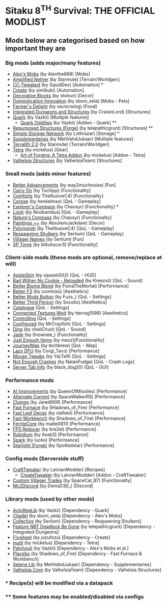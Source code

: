# Sitaku 8<sup>TH</sup> Survival: THE OFFICIAL MODLIST
## Mods below are categorised based on how important they are

### Big mods (adds major/many features)
- [Alex's Mobs](https://www.curseforge.com/minecraft/mc-mods/alexs-mobs) (by Alexthe668) [Mobs]
- [Amplified Nether](https://www.curseforge.com/minecraft/mc-mods/amplified-nether) (by Starmute) [Terrain/Worldgen]
- [CC-Tweaked](https://www.curseforge.com/minecraft/mc-mods/cc-tweaked) (by SquidDev) [Automation] *
- [Create](https://www.curseforge.com/minecraft/mc-mods/create) (by simibubi) [Automation]
- [Decorative Blocks](https://www.curseforge.com/minecraft/mc-mods/decorative-blocks) (by stohun) [Decor]
- [Domestication Innovation](https://www.curseforge.com/minecraft/mc-mods/domestication-innovation) (by sbom_xela) [Mobs - Pets]
- [Farmer's Delight](https://www.curseforge.com/minecraft/mc-mods/farmers-delight) (by vectorwing) [Food]
- [Integrated Dungeons and Structures](https://www.curseforge.com/minecraft/mc-mods/idas) (by CraisinLord) [Structures]
- [Quark](https://www.curseforge.com/minecraft/mc-mods/quark) (by Vazkii) [Multiple features]
	- [Quark Oddities](https://www.curseforge.com/minecraft/mc-mods/quark-oddities) (by Vazkii) [Addon - Quark] **
- [Repurposed Structures (Forge)](https://www.curseforge.com/minecraft/mc-mods/repurposed-structures) (by telepathicgrunt) [Structures] **
- [Simple Storage Network](https://www.curseforge.com/minecraft/mc-mods/simple-storage-network) (by Lothrazar) [Storage] *
- [Supplementaries](https://www.curseforge.com/minecraft/mc-mods/supplementaries) (by MehVahdJukaar) [Multiple features]
- [Terralith 2.0](https://www.curseforge.com/minecraft/mc-mods/terralith/files/3696607) (by Starmute) [Terrain/Worldgen]
- [Tetra](https://www.curseforge.com/minecraft/mc-mods/tetra) (by mickelus) [Gear]
	- [Art of Forging: A Tetra Addon](https://www.curseforge.com/minecraft/mc-mods/art-of-forging-a-tetra-addon) (by mickelus) [Addon - Tetra]
- [Valhelsia Structures](https://www.curseforge.com/minecraft/mc-mods/valhelsia-structures) (by ValhelsiaTeam) [Structures]

### Small mods (adds minor features)
- [Better Advancements](https://www.curseforge.com/minecraft/mc-mods/better-advancements) (by way2muchnoise) [Fun]
- [Carry On](https://www.curseforge.com/minecraft/mc-mods/carry-on) (by Tschipp) [Functionality]
- [Comforts](https://www.curseforge.com/minecraft/mc-mods/comforts) (by TheIllusiveC4) [Functionality] 
- [Corpse](https://www.curseforge.com/minecraft/mc-mods/corpse) (by henkelmax) [QoL - Gameplay]
- [Explorer's Compass](https://www.curseforge.com/minecraft/mc-mods/explorers-compass) (by Chaosyr) [Functionality] *
- [Lootr](https://www.curseforge.com/minecraft/mc-mods/lootr) (by Noobanidus) [QoL - Gameplay]
- [Nature's Compass](https://www.curseforge.com/minecraft/mc-mods/natures-compass) (by Chaosyr) [Functionality]
- [Paintings ++](https://www.curseforge.com/minecraft/mc-mods/paintings) (by AbsolemJackdaw) [Decor]
- [Polymorph](https://www.curseforge.com/minecraft/mc-mods/polymorph) (by TheIllusiveC4) [QoL - Gameplay]
- [Respawning Shulkers](https://www.curseforge.com/minecraft/mc-mods/respawning-shulkers) (by Serilum) [QoL - Gameplay]
- [Villager Names](https://www.curseforge.com/minecraft/mc-mods/villager-names) (by Serilum) [Fun]
- [XP Tome](https://www.curseforge.com/minecraft/mc-mods/xp-tome) (by bl4ckscor3) [Functionality]

### Client-side mods (these mods are optional, remove/replace at will)
- [AppleSkin](https://www.curseforge.com/minecraft/mc-mods/appleskin) (by squeek502) [QoL - HUD]
- [Bad Wither No Cookie - Reloaded](https://www.curseforge.com/minecraft/mc-mods/bad-wither-no-cookie-reloaded) (by Kreezxii) [QoL - Sound]
- [Better Biome Blend](https://www.curseforge.com/minecraft/mc-mods/better-biome-blend) (by FionaTheMortal) [Performance]
- [Better F3](https://www.curseforge.com/minecraft/mc-mods/betterf3) (by cominixo) [Aesthetics]
- [Better Mods Button](https://www.curseforge.com/minecraft/mc-mods/better-mods-button) (by Fuzs_) [QoL - Settings]
- [Better Third Person](https://www.curseforge.com/minecraft/mc-mods/better-third-person) (by Socolio) [Aesthetics]
- [Catalogue](https://www.curseforge.com/minecraft/mc-mods/catalogue) [QoL - Settings]
- [Connected Textures Mod](https://www.curseforge.com/minecraft/mc-mods/ctm) (by tterrag1098) [Aesthetics]
- [Controlling](https://www.curseforge.com/minecraft/mc-mods/controlling) [QoL - Settings]
- [Configured](https://www.curseforge.com/minecraft/mc-mods/configured) (by MrCrayfish) [QoL - Settings]
- [Ding](https://www.curseforge.com/minecraft/mc-mods/ding) (by ohaiiChun) [QoL - Sound]
- [Jade](https://www.curseforge.com/minecraft/mc-mods/jade) (by Snownee_) [Functionality]
- [Just Enough Items](https://www.curseforge.com/minecraft/mc-mods/jei) (by mezz)[Functionality]
- [JourneyMap](https://www.curseforge.com/minecraft/mc-mods/journeymap) (by techbrew) [QoL - Map]
- [Lazy DFU](https://www.curseforge.com/minecraft/mc-mods/lazy-dfu-forge) (by Corgi_Taco) [Performance]
- [Mouse Tweaks](https://www.curseforge.com/minecraft/mc-mods/mouse-tweaks) (by YaLTeR) [QoL - Settings]
- [Not Enough Crashes](https://www.curseforge.com/minecraft/mc-mods/not-enough-crashes-forge) (by NatanFudge) [QoL - Crash Logs]
- [Server Tab Info](https://www.curseforge.com/minecraft/mc-mods/server-tab-info) (by black_dog20) [QoL - GUI]

### Performance mods
- [AI Improvements](https://www.curseforge.com/minecraft/mc-mods/ai-improvements) (by QueenOfMissiles) [Performance]
- [Alternate Current](https://www.curseforge.com/minecraft/mc-mods/alternate-current) (by SpaceWalkerRS) [Performance]
- [Clumps](https://www.curseforge.com/minecraft/mc-mods/clumps) (by Jaredlll08) [Performance]
- [Fast Furnace](https://www.curseforge.com/minecraft/mc-mods/fastfurnace) (by SHadows_of_Fire) [Performance]
- [Fast Leaf Decay](https://www.curseforge.com/minecraft/mc-mods/fast-leaf-decay) (by olafskii) [Performance]
- [Fast Workbench](https://www.curseforge.com/minecraft/mc-mods/fastworkbench) (by Shadows_of_Fire) [Performance]
- [FerriteCore](https://www.curseforge.com/minecraft/mc-mods/ferritecore) (by malte0811) [Performance]
- [FPS Reducer](https://www.curseforge.com/minecraft/mc-mods/fps-reducer) (by bre2el) [Performance]
- [Rubidium](https://www.curseforge.com/minecraft/mc-mods/rubidium) (by Asek3) [Performance]
- [Spark](https://www.curseforge.com/minecraft/mc-mods/spark) (by lucko) [Performance]
- [Starlight (Forge)](https://www.curseforge.com/minecraft/mc-mods/starlight-forge) (by Spottedstar) [Performance]

### Config mods (Serverside stuff)
- [CraftTweaker](https://www.curseforge.com/minecraft/mc-mods/crafttweaker) (by LatvianModder) [Recipes]
	- [CreateTweaker](https://www.curseforge.com/minecraft/mc-mods/createtweaker) (by LatvianModder) [Addon - CraftTweaker]
- [Custom Villager Trades](https://www.curseforge.com/minecraft/mc-mods/custom-villager-trades) (by SpaceCat_97) [Functionality]
- [Mc2Discord](https://www.curseforge.com/minecraft/mc-mods/mc2discord) (by DenisD3D_) [Discord]

### Library mods (used by other mods)
- [AutoRegLib](https://www.curseforge.com/minecraft/mc-mods/autoreglib) (by Vazkii) [Dependency - Quark]
- [Citadel](https://www.curseforge.com/minecraft/mc-mods/citadel) (by sbom_xela) [Dependency - Alex's Mobs]
- [Collective](https://www.curseforge.com/minecraft/mc-mods/collective) (by Serilum) [Dependency - Respawning Shulkers]
- [Feature NBT Deadlock Be Gone](https://www.curseforge.com/minecraft/mc-mods/feature-nbt-deadlock-be-gone) (by telepathicgrunt) [Dependency - Integrated Dungeons]
- [Flywheel](https://www.curseforge.com/minecraft/mc-mods/flywheel) (by jozufozu) [Dependency - Create]
- [mutil](https://www.curseforge.com/minecraft/mc-mods/mutil) (by mickelus) [Dependency - Tetra]
- [Patchouli](https://www.curseforge.com/minecraft/mc-mods/patchouli) (by Vazkii) [Dependency - Alex's Mobs et al.]
- [Placebo](https://www.curseforge.com/minecraft/mc-mods/placebo) (by Shadows_of_Fire) [Dependency - Fast Furnace & Workbench]
- [Selene Lib](https://www.curseforge.com/minecraft/mc-mods/selene) (by MehVahdJukaar) [Dependency - Supplementaries]
- [Valhelsia Core](https://www.curseforge.com/minecraft/mc-mods/valhelsia-core) (by ValhelsiaTeam) [Dependency - Valhelsia Structures]

### * Recipe(s) will be modified via a datapack
### ** Some features may be enabled/disabled via configs
